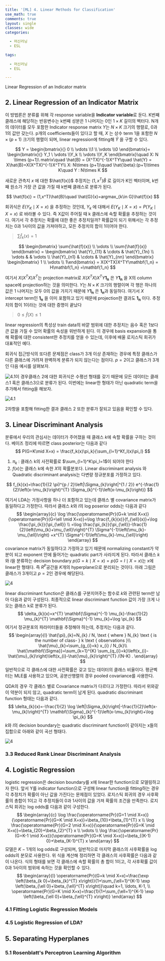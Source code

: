 ```yaml
---
title: '[ML] 4. Linear Methods for Classification'
use_math: true
comments: true
layout: single
classes: wide
categories:

  - 머신러닝
  - ESL

tags:
  
  - 머신러닝
  - ESL

---
```


Linear Regression of an Indicator matrix

## 2. Linear Regression of an Indicator Matrix

이 방법론은 분류를 위해 각 response variable을 **Indicator variable**로 둔다. K번째 클래스에 해당하는 반응변수는 k번째 성분은 1 나머지는 0인 $1\times K$ 길이의 벡터다.  N개의 데이터를 모두 포함한 Indicator response matrix $Y$는 $N \times K$ 크기의 행렬로, 0과 1의 값만 갖는다. p개의 coefficients들이 있다고 할 때, $X$ 는 상수 term 1을 포함한 $N\times (p+1)$ 크기의 행렬이 되며, linear regression에 fitting해 $\hat{Y}$ 을 구할 수 있다. 


$$
Y = \begin{bmatrix}{} 0 \\ \vdots \\1 \\ \vdots \\0 \end{bmatrix}= \begin{bmatrix}{} Y_1 \ \vdots \\Y_k \\ \vdots \\Y_K \end{bmatrix}\quad X: N \times (p+1)\ matrix\quad \hat{B} = (X^TX)^{-1}X^TY\quad \hat{Y} = X\hat{B}=X(X^TX)^{-1}X^TY\\ X: N\times (p+1)\quad \hat{\beta}:(p+1)\times K\quad Y : N\times K
$$



새로운 관측지 $x$ 에 대한 $\hat{f(x)}$ 추정치는 $(1,x^T)\hat{B}$  로 길이가 K인 벡터이며, k번째 원소가 가장 큰 값을 가질 때 k번째 클래스로 분류가 된다. 

$$
\hat{f(x)} = (1,x^T)\hat{B}\quad \hat{G}(x)=argmax_{k\in G}\hat{f}(x)
$$



회귀식은 $E(Y_K\mid X=x)$ 을 추정하는 것인데, $Y_k$ 에 대해서 $E(Y_K\mid X=x)=P(Y_K\mid X=x)$ 로 바라볼 수 있다. 즉 X값이 주어질 때 k 클래스에 속할 확률을 추정하는 것이다. 여기서 각 추정치는 확률에 대한 좋은 추정치일까? 확률값이 되기 위해서는 각 추정치는 0과 1사이의 값을 가져야하고, 모든 추정치의 합이 1이어야 한다.



> $\sum{\hat{f}_k(x)} = 1$



$$
\begin{bmatrix} \sum{\hat{f}(x)} \\ \vdots \\ \sum{\hat{f}(x)} \end{bmatrix} = \begin{bmatrix} \hat{Y}_{11} & \cdots & \hat{Y}_{1n} \\ \vdots & & \vdots \\ \hat{Y}_{n1} & \cdots & \hat{Y}_{nn} \end{bmatrix} \begin{bmatrix} 1 \\ \vdots \\ 1\end{bmatrix} = X(X^TX)X^TY\mathbf{1_n} = H\mathbf{1_n} =\mathbf{1_n}
$$


여기서 $X(X^TX)X^T$는 projection matrix로 $X(X^TX)X^TY\mathbf{1_n}$ 은  $Y\mathbf{1_n}$ 을 X의 column space에 projection하는 것을 의미한다. $Y$는 $N\times K$ 크기의 행렬이며 각 행은 하나의 값은 1 나머지는 모두 0의 값을 가지기 때문에 $Y\mathbf{1_n}$ 은 $\mathbf{1_n}$과 동일하다. 여기서 $X$ intercept term인 $\mathbf{1_n}$ 을 이미 포함하고 있기 때문에 projection한 결과도 $\mathbf{1_n}$ 이다. 추정치의 합이 1이라는 것에 대한 증명이 끝났다



> $0 \le \hat{f}(X) \le 1$

linear regression의 특성상 train data의 바깥 범위에 대한 추정치는 음수 혹은 1보다 큰 값을 가질 수 있어 확률의 속성을 위반하게 된다. 이 경우에 basis expansion을 통해 확률에 대한 consistent한 추정치를 얻을 수 있는데, 이후에 배울 로지스틱 회귀가 대표적인 예다.

회귀식 접근방식의 또다른 문제점은 class가 3개 이상 존재하는 경우에 특정 클래스가 다른 클래스에 가려져 완벽하게 분류가 되지 않는다는 점이다. $p=2$이고 클래스가 3개인 다음 예시를 살펴보자.

![4.1](http://whdbfla6.github.io/assets/ml/4.1.png)이 경우클래스 2에 대한 회귀식은 수평선 형태를 갖기 때문에 모든 데이터는 클래스1 혹은 클래스3으로 분류가 된다. 이번에는 linear한 형태가 아닌 quadratic term을 추가해서 fitting을 해보자.

![4.1](http://whdbfla6.github.io/assets/ml/4.2.PNG)

2차항을 포함해 fitting한 결과 클래스 2 또한 분류가 잘되고 있음을 확인할 수 있다. 

## 3. Linear Discriminant Analysis

분류에서 우리의 관심사는 데이터가 주어졌을 때 클래스 $k$에 속할 확률을 구하는 것이다. 베이즈 정리에 따르면 class posterior는 다음과 같다
$$
P(G=K\mid X=x) = \frac{f_k(x)\pi_k}{\sum_{l=1}^Kf_l(x)\pi_l}
$$

1. $\pi_k$ : 클래스 k의 사전확률로 $\sum_{l=1}^K\pi_l=1$이 되어야 한다
2. $f(x)$는 클래스 k에 속한 $X$의 확률분포다. Linear discriminant analysis 와 Quadratic discriminant analysis는 다변량 정규분포를 가정하고 있다.

$$
f_{k}(x)=\frac{1}{(2 \pi)^{p / 2}\left|\Sigma_{k}\right|^{1 / 2}} e^{-\frac{1}{2}\left(x-\mu_{k}\right)^{T} \Sigma_{k}^{-1}\left(x-\mu_{k}\right)}
$$

여기서 LDA는 가정사항을 하나 더 포함하고 있는데 클래스 별 covariance matrix가 동일하다고 가정한다.  따라서 클래스 $k$와 $l$의 log poserior odds는 다음과 같다
$$
\begin{array}{c}
\log \frac{\operatorname{Pr}(G=k \mid X=x)}{\operatorname{Pr}(G=\ell \mid X=x)}=\log \frac{f_{k}(x)}{f_{\ell}(x)}+\log \frac{\pi_{k}}{\pi_{\ell}} \\
=\log \frac{\pi_{k}}{\pi_{\ell}}-\frac{1}{2}\left(\mu_{k}+\mu_{\ell}\right)^{T} \Sigma^{-1}\left(\mu_{k}-\mu_{\ell}\right) +x^{T} \Sigma^{-1}\left(\mu_{k}-\mu_{\ell}\right)
\end{array}
$$
covariance matrix가 동일하다고 가정하고 있기 때문에 normalizing constant가 약분이 되고 exponent 안에 들어가는 quadratic part가 사라지게 된다. 따라서 클래스 $k$와 $l$을 분류하는 decision boundary $p(G=k\mid X=x)=p(G=l\mid X=x)$는 x에 linear한 형태다. 즉 $R^P$공간을 $K$개의 hyperplane으로 분리되는 것이다. 아래 그림은 클래스가 3개이고 $p=2$인 경우에 해당된다. 

![4](http://whdbfla6.github.io/assets/ml/4.3.PNG)

linear discriminant function은 클래스를 구분지어주는 함수로 $k$와 관련된 term만 남아 다음과 같이 구성된다. 최종적으로 linear discriminant function 값이 가장 크게 나오는 클래스 k로 분류가 된다.
$$
\delta_{k}(x)=x^{T} \mathbf{\Sigma}^{-1} \mu_{k}-\frac{1}{2} \mu_{k}^{T} \mathbf{\Sigma}^{-1} \mu_{k}+\log \pi_{k}
$$
여기서 정규분포의 파라미터들을 추정해야 하는데, 추정치는 다음과 같다.
$$
\begin{array}{l}
\hat{\pi}_{k}=N_{k} / N, \text { where } N_{k} \text { is the number of class- } k \text { observations }\\
\hat{\mu}_{k}=\sum_{g_{i}=k} x_{i} / N_{k}\\
\hat{\mathbf{\Sigma}}=\sum_{k=1}^{K} \sum_{q_{i}=k}\left(x_{i}-\hat{\mu}_{k}\right)\left(x_{i}-\hat{\mu}_{k}\right)^{T} /(N-K) .
\end{array}
$$
일반적으로 각 클래스에 대한 사전확률은 갖고 있는 데이터의 클래스 비율이다. 평균벡터는 MLE를 사용하고 있으며, 공분산행렬의 경우 pooled covariance를 사용한다. 

QDA의 경우 각 클래스 별로 Covariance matrix가 다르다고 가정한다. 따라서 위와같이 약분이 되지 않고, quadratic term이 남게 된다. quadratic discriminant function 형태는 다음과 같다.
$$
\delta_{k}(x)=-\frac{1}{2} \log \left|\Sigma_{k}\right|-\frac{1}{2}\left(x-\mu_{k}\right)^{T} \mathbf{\Sigma}_{k}^{-1}\left(x-\mu_{k}\right)+\log \pi_{k}
$$
$k$와 $l$의 decision boundary는 quadratic discriminant function이 같아지는 x들의 집합으로 아래와 같이 곡선 형태다. 

![4](http://whdbfla6.github.io/assets/ml/4.4.PNG)

### 3.3 Reduced Rank Linear Discriminant Analysis 



## 4. Logistic Regression

logistic regression은 decision boundary를 x에 linear한 function으로 모델링하고자 한다. 앞서 Y를 indicator function으로 구성해 linear function을 fitting하는 경우 각 추정치가 확률이 아닌 값을 가진다는 문제점이 있었다. 로지스틱 회귀의 경우 사후확률의 총합이 1이고 각 추정치들이 0과 1사이의 값을 가져 확률의 조건을 만족한다. 로지스틱 회귀는 log odds를 다음과 같이 구성한다.
$$
\begin{array}{c}
\log \frac{\operatorname{Pr}(G=1 \mid X=x)}{\operatorname{Pr}(G=K \mid X=x)}=\beta_{10}+\beta_{1}^{T} x \\
\log \frac{\operatorname{Pr}(G=2 \mid X=x)}{\operatorname{Pr}(G=K \mid X=x)}=\beta_{20}+\beta_{2}^{T} x \\
\vdots \\
\log \frac{\operatorname{Pr}(G=K-1 \mid X=x)}{\operatorname{Pr}(G=K \mid X=x)}=\beta_{(K-1) 0}+\beta_{K-1}^{T} x
\end{array}
$$
모델은 $K-1$개의 log odds로 구성되며, 일반적으로 마지막 클래스의 사후확률을 log odds의 분모로 사용한다. 위 식을 계산해 정리하면 각 클래스의 사후확률은 다음과 같이 나온다. 식의 형태를 보면 각 클래스에 속할 확률의 총 합이 1이고, 각 사후확률 값이 0과 1사이의 범위에 속하는 것을 확인할 수 있다.
$$
\begin{array}{l}
\operatorname{Pr}(G=k \mid X=x)=\frac{\exp \left(\beta_{k 0}+\beta_{k}^{T} x\right)}{1+\sum_{\ell=1}^{K-1} \exp \left(\beta_{\ell 0}+\beta_{\ell}^{T} x\right)}\quad k=1, \ldots, K-1, \\
\operatorname{Pr}(G=K \mid X=x)=\frac{1}{1+\sum_{\ell=1}^{K-1} \exp \left(\beta_{\ell 0}+\beta_{\ell}^{T} x\right)}
\end{array}
$$


### 4.1 Fitting Logistic Regression Models



### 4.5 Logistic Regression of LDA?



## 5. Separating Hyperplanes



### 5.1 Rosenblatt's Perceptron Learning Algorithm





